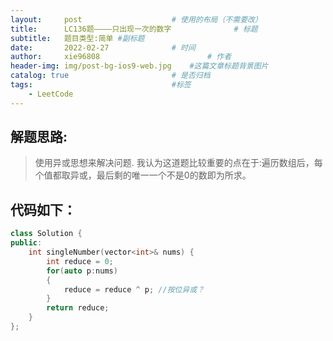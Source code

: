```yaml
---
layout:     post   				    # 使用的布局（不需要改）
title:      LC136题————只出现一次的数字				# 标题 
subtitle:   题目类型:简单 #副标题
date:       2022-02-27 				# 时间
author:     xie96808 						# 作者
header-img: img/post-bg-ios9-web.jpg 	#这篇文章标题背景图片
catalog: true 						# 是否归档
tags:								#标签
    - LeetCode
---
```


## 解题思路:
> 使用异或思想来解决问题.
> 我认为这道题比较重要的点在于:遍历数组后，每个值都取异或，最后剩的唯一一个不是0的数即为所求。


## 代码如下：
```CPP
class Solution {
public:
    int singleNumber(vector<int>& nums) {
        int reduce = 0;
        for(auto p:nums)
        {
            reduce = reduce ^ p; //按位异或？
        }
        return reduce;
    }
};
```
